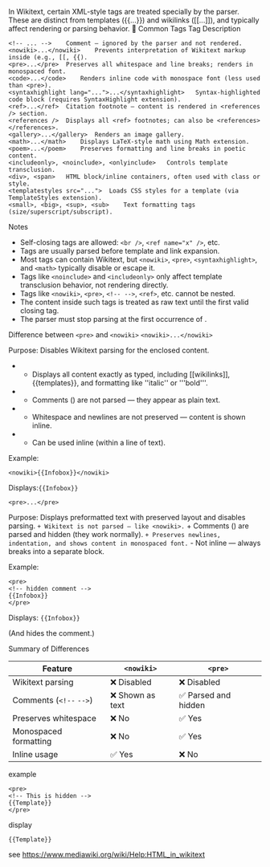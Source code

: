 In Wikitext, certain XML-style tags are treated specially by the parser. These are distinct from templates ({{...}}) and wikilinks ([[...]]), and typically affect rendering or parsing behavior.
🔹 Common Tags
Tag	Description
```
<!-- ... -->	Comment — ignored by the parser and not rendered.
<nowiki>...</nowiki>	Prevents interpretation of Wikitext markup inside (e.g., [[, {{).
<pre>...</pre>	Preserves all whitespace and line breaks; renders in monospaced font.
<code>...</code>	Renders inline code with monospace font (less used than <pre>).
<syntaxhighlight lang="...">...</syntaxhighlight>	Syntax-highlighted code block (requires SyntaxHighlight extension).
<ref>...</ref>	Citation footnote — content is rendered in <references /> section.
<references />	Displays all <ref> footnotes; can also be <references></references>.
<gallery>...</gallery>	Renders an image gallery.
<math>...</math>	Displays LaTeX-style math using Math extension.
<poem>...</poem>	Preserves formatting and line breaks in poetic content.
<includeonly>, <noinclude>, <onlyinclude>	Controls template transclusion.
<div>, <span>	HTML block/inline containers, often used with class or style.
<templatestyles src="...">	Loads CSS styles for a template (via TemplateStyles extension).
<small>, <big>, <sup>, <sub>	Text formatting tags (size/superscript/subscript).
```
Notes
* Self-closing tags are allowed: `<br />`, `<ref name="x" />`, etc.
* Tags are usually parsed before template and link expansion.
* Most tags can contain Wikitext, but `<nowiki>`, `<pre>`, `<syntaxhighlight>`, and `<math>` typically disable or escape it.
* Tags like `<noinclude>` and `<includeonly>` only affect template transclusion behavior, not rendering directly.
* Tags like `<nowiki>`, `<pre>`, `<!-- -->`, `<ref>`, etc. cannot be nested.
* The content inside such tags is treated as raw text until the first valid closing tag.
* The parser must stop parsing at the first occurrence of </tag>.

Difference between `<pre>` and `<nowiki>`
`<nowiki>...</nowiki>`

Purpose: Disables Wikitext parsing for the enclosed content.
- + Displays all content exactly as typed, including [[wikilinks]], {{templates}}, and formatting like ''italic'' or '''bold'''.
- - Comments (<!-- -->) are not parsed — they appear as plain text.
- - Whitespace and newlines are not preserved — content is shown inline.
- + Can be used inline (within a line of text).

Example:
```
<nowiki>{{Infobox}}</nowiki>
```

Displays:`{{Infobox}}`

`<pre>...</pre>`

Purpose: Displays preformatted text with preserved layout and disables parsing.
` + Wikitext is not parsed — like <nowiki>.
` + Comments (<!-- -->) are parsed and hidden (they work normally).
` + Preserves newlines, indentation, and shows content in monospaced font.
` - Not inline — always breaks into a separate block.

Example:
```
<pre>
<!-- hidden comment -->
{{Infobox}}
</pre>
```
Displays:
`{{Infobox}}`

(And hides the comment.)

Summary of Differences

| Feature                 | `<nowiki>`      | `<pre>`             |
|-------------------------|-----------------|---------------------|
| Wikitext parsing        | ❌ Disabled      | ❌ Disabled          |
| Comments (`<!--` `-->`) | ❌ Shown as text | ✅ Parsed and hidden |
| Preserves whitespace    | ❌ No            | ✅ Yes               |
| Monospaced formatting   | ❌ No            | ✅ Yes               |
| Inline usage            | ✅ Yes           | ❌ No                |

example
```
<pre>
<!-- This is hidden -->
{{Template}}
</pre>
```
display
```
{{Template}}
```


see https://www.mediawiki.org/wiki/Help:HTML_in_wikitext